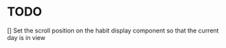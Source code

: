 # TODO
[] Set the scroll position on the habit display component so that the current day is in view
